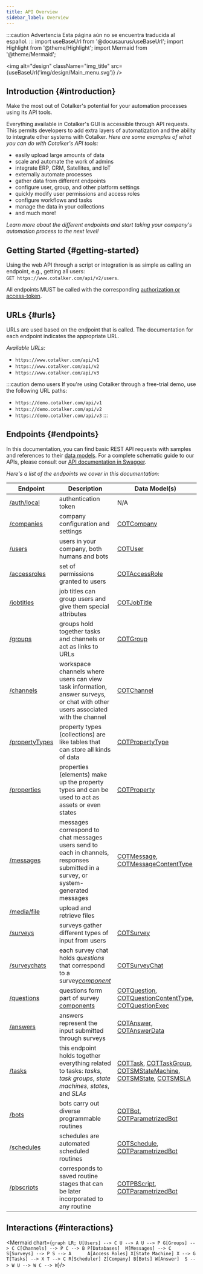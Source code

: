 ```yaml
---
title: API Overview
sidebar_label: Overview
---
```


:::caution Advertencia
Esta página aún no se encuentra traducida al español.
:::
import useBaseUrl from '@docusaurus/useBaseUrl';
import Highlight from '@theme/Highlight';
import Mermaid from '@theme/Mermaid';

<img alt="design" className="img_title" src={useBaseUrl('img/design/Main_menu.svg')} />
<br/>

## Introduction {#introduction}

<span className="hero__subtitle">Make the most out of Cotalker's potential for your automation processes using its API tools.</span>

Everything available in Cotalker's GUI is accessible through API requests. This permits developers to add extra layers of automatization and the ability to integrate other systems with Cotalker.
_Here are some examples of what you can do with Cotalker's API tools:_
- easily upload large amounts of data
- scale and automate the work of admins
- integrate ERP, CRM, Satellites, and IoT
- externally automate processes
- gather data from different endpoints
- configure user, group, and other platform settings
- quickly modify user permissions and access roles
- configure workflows and tasks
- manage the data in your collections
- and much more!

_Learn more about the different endpoints and start taking your company's automation process to the next level!_

## Getting Started {#getting-started}

Using the web API through a script or integration is as simple as calling an endpoint, e.g., getting all users:  
`GET https://www.cotalker.com/api/v2/users`.

All endpoints MUST be called with the corresponding [authorization or access-token](/docs/documentation/api/auth).

## URLs {#urls}
URLs are used based on the endpoint that is called. The documentation for each endpoint indicates the appropriate URL.  

_Available URLs:_
- `https://www.cotalker.com/api/v1`
- `https://www.cotalker.com/api/v2`
- `https://www.cotalker.com/api/v3`

:::caution demo users
If you're using Cotalker through a free-trial demo, use the following URL paths:  
- `https://demo.cotalker.com/api/v1`
- `https://demo.cotalker.com/api/v2`
- `https://demo.cotalker.com/api/v3`
:::

## Endpoints {#endpoints}
In this documentation, you can find basic REST API requests with samples and references to their [data models](/docs/documentation/models/overview_model). For a complete schematic guide to our APIs, please consult our [API documentation in Swagger](https://www.cotalker.com/swagger/core/?key=woubtjf4olr0t4zgutuwn6scbcm6hd3qh1cgl5obmohpbm3mfublnwcvv67lodgjvd3h86s9ppshtvmf95gepsqh6nizq9liu7f#/).

_Here's a list of the endpoints we cover in this documentation:_

Endpoint | Description | Data Model(s)
--- | --- | ---
[/auth/local](/docs/documentation/api/auth) | authentication token | N/A
[/companies](/docs/documentation/api/company) | company configuration and settings | [COTCompany](/docs/documentation/models/model_company)
[/users](/docs/documentation/api/users/) | users in your company, both humans and bots | [COTUser](/docs/documentation/models/users/model_users)
[/accessroles](/docs/documentation/api/users/accessroles) | set of permissions granted to users | [COTAccessRole](/docs/documentation/models/users/model_accessroles)
[/jobtitles](/docs/documentation/api/users/jobtitles) | job titles can group users and give them special attributes | [COTJobTitle](/docs/documentation/models/users/model_jobtitles)
[/groups](/docs/documentation/api/communication/groups) | groups hold together tasks and channels or act as links to URLs | [COTGroup](/docs/documentation/models/communication/model_groups)
[/channels](/docs/documentation/api/communication/channels) | workspace channels where users can view task information, answer surveys, or chat with other users associated with the channel | [COTChannel](/docs/documentation/models/communication/model_channels)
[/propertyTypes](/docs/documentation/api/databases/property_types) | property types (collections) are like tables that can store all kinds of data | [COTPropertyType](/docs/documentation/models/databases/model_propertytypes)
[/properties](/docs/documentation/api/databases/properties) | properties (elements) make up the property types and can be used to act as assets or even states | [COTProperty](/docs/documentation/models/databases/model_properties)
[/messages](/docs/documentation/api/communication/messages) | messages correspond to chat messages users send to each in channels, responses submitted in a survey, or system-generated messages | [COTMessage](/docs/documentation/models/communication/model_messages), [COTMessageContentType](/docs/documentation/models/communication/model_messageContent)
[/media/file](/docs/documentation/api/communication/files) | upload and retrieve files |
[/surveys](/docs/documentation/api/surveys/) | surveys gather different types of input from users | [COTSurvey](/docs/documentation/models/surveys/model_surveys)
[/surveychats](/docs/documentation/api/surveys/survey_chats) | each survey chat holds _questions_ that correspond to a survey[_component_](/docs/documentation/admin/survey/survey_overview#form-components) | [COTSurveyChat](/docs/documentation/models/surveys/model_surveychats)
[/questions](/docs/documentation/api/surveys/questions) | questions form part of survey [components](/docs/documentation/admin/survey/survey_overview#form-components) | [COTQuestion](/docs/documentation/models/surveys/model_questions), [COTQuestionContentType](/docs/documentation/models/surveys/model_questionContentType), [COTQuestionExec](/docs/documentation/models/surveys/model_questionExec)
[/answers](/docs/documentation/api/surveys/answers) | answers represent the input submitted through surveys | [COTAnswer](/docs/documentation/models/surveys/model_answers), [COTAnswerData](/docs/documentation/models/surveys/model_answer_data)
[/tasks](/docs/documentation/api/tasks/) | this endpoint holds together everything related to tasks: _tasks_, _task groups_, _state machines_, _states_, and _SLAs_ | [COTTask](/docs/documentation/models/tasks/model_tasks), [COTTaskGroup](/docs/documentation/models/tasks/model_taskgroup), [COTSMStateMachine](/docs/documentation/models/tasks/model_statemachine), [COTSMState](/docs/documentation/models/tasks/model_state), [COTSMSLA](/docs/documentation/models/tasks/model_sla)
[/bots](/docs/documentation/api/automations/bots) | bots carry out diverse programmable routines | [COTBot](/docs/documentation/models/automations/model_bots), [COTParametrizedBot](/docs/documentation/models/automations/model_parametrizedbot)
[/schedules](/docs/documentation/api/automations/scheduler) | schedules are automated scheduled routines | [COTSchedule](/docs/documentation/models/automations/model_scheduler), [COTParametrizedBot](/docs/documentation/models/automations/model_parametrizedbot)
[/pbscripts](/docs/documentation/api/automations/pbscripts) | corresponds to saved routine stages that can be later incorporated to any routine | [COTPBScript](/docs/documentation/models/automations/model_pbscripts), [COTParametrizedBot](/docs/documentation/models/automations/model_parametrizedbot)



## Interactions {#interactions}

<Mermaid chart={`
	graph LR;
        U[Users] --> C
        U --> A
        U --> P
        G[Groups] --> C
        C[Channels] --> P
        C --> B
        P[Databases] 
        M[Messages] --> C
        S[Surveys] --> P
        S --> A     
        A[Access Roles]
        X[State Machine]
        X --> G
        T[Tasks] --> X
        T --> C
        R[Scheduler]
        Z[Company]
        B[Bots]
        W[Answer] 
        S --> W
        U --> W
        C --> W
`}/>

